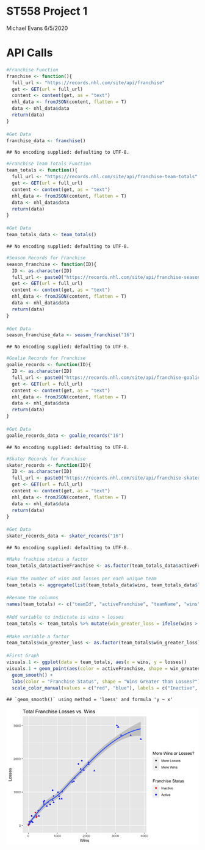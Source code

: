 ST558 Project 1
================
Michael Evans
6/5/2020

# API Calls

``` r
#Franchise Function
franchise <- function(){
  full_url <- "https://records.nhl.com/site/api/franchise"
  get <- GET(url = full_url)
  content <- content(get, as = "text")
  nhl_data <- fromJSON(content, flatten = T)
  data <- nhl_data$data
  return(data)
}

#Get Data
franchise_data <- franchise()
```

    ## No encoding supplied: defaulting to UTF-8.

``` r
#Franchise Team Totals Function
team_totals <- function(){
  full_url <- "https://records.nhl.com/site/api/franchise-team-totals"
  get <- GET(url = full_url)
  content <- content(get, as = "text")
  nhl_data <- fromJSON(content, flatten = T)
  data <- nhl_data$data
  return(data)
}

#Get Data
team_totals_data <- team_totals()
```

    ## No encoding supplied: defaulting to UTF-8.

``` r
#Season Records for Franchise
season_franchise <- function(ID){
  ID <- as.character(ID)
  full_url <- paste0("https://records.nhl.com/site/api/franchise-season-records?cayenneExp=franchiseId=", ID) 
  get <- GET(url = full_url)
  content <- content(get, as = "text")
  nhl_data <- fromJSON(content, flatten = T)
  data <- nhl_data$data
  return(data)
}

#Get Data
season_franchise_data <- season_franchise("16")
```

    ## No encoding supplied: defaulting to UTF-8.

``` r
#Goalie Records for Franchise
goalie_records <- function(ID){
  ID <- as.character(ID)
  full_url <- paste0("https://records.nhl.com/site/api/franchise-goalie-records?cayenneExp=franchiseId=", ID) 
  get <- GET(url = full_url)
  content <- content(get, as = "text")
  nhl_data <- fromJSON(content, flatten = T)
  data <- nhl_data$data
  return(data)
}

#Get Data
goalie_records_data <- goalie_records("16")
```

    ## No encoding supplied: defaulting to UTF-8.

``` r
#Skater Records for Franchise
skater_records <- function(ID){
  ID <- as.character(ID)
  full_url <- paste0("https://records.nhl.com/site/api/franchise-skater-records?cayenneExp=franchiseId=", ID) 
  get <- GET(url = full_url)
  content <- content(get, as = "text")
  nhl_data <- fromJSON(content, flatten = T)
  data <- nhl_data$data
  return(data)
}

#Get Data
skater_records_data <- skater_records("16")
```

    ## No encoding supplied: defaulting to UTF-8.

``` r
#Make frachise status a factor
team_totals_data$activeFranchise <- as.factor(team_totals_data$activeFranchise)

#Sum the number of wins and losses per each unique team
team_totals <- aggregate(list(team_totals_data$wins, team_totals_data$losses), by = list(team_totals_data$teamId, team_totals_data$activeFranchise, team_totals_data$teamName), sum)

#Rename the columns
names(team_totals) <- c("teamId", "activeFranchise", "teamName", "wins", "losses")

#Add variable to indictate is wins > losses
team_totals <- team_totals %>% mutate(win_greater_loss = ifelse(wins > losses, "Yes", "No"))

#Make variable a factor
team_totals$win_greater_loss <- as.factor(team_totals$win_greater_loss)

#First Graph
visuals.1 <- ggplot(data = team_totals, aes(x = wins, y = losses))
visuals.1 + geom_point(aes(color = activeFranchise, shape = win_greater_loss)) +
  geom_smooth() + 
  labs(color = "Franchise Status", shape = "Wins Greater than Losses?") + 
  scale_color_manual(values = c("red", "blue"), labels = c("Inactive", "Active"))
```

    ## `geom_smooth()` using method = 'loess' and formula 'y ~ x'

![](README_files/figure-gfm/visuals.1-1.png)<!-- -->
